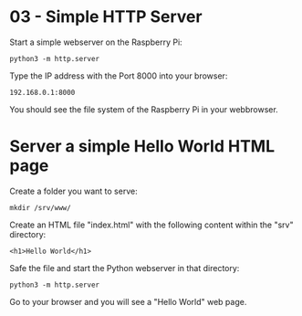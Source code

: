 # 03 - Simple HTTP Server

Start a simple webserver on the Raspberry Pi:

```
python3 -m http.server
```

Type the IP address with the Port 8000 into your browser:

```
192.168.0.1:8000
```

You should see the file system of the Raspberry Pi in your webbrowser.

# Server a simple Hello World HTML page

Create a folder you want to serve:

```
mkdir /srv/www/
```

Create an HTML file "index.html" with the following content within the "srv" directory:

```
<h1>Hello World</h1>
```

Safe the file and start the Python webserver in that directory:

```
python3 -m http.server
```

Go to your browser and you will see a "Hello World" web page.
